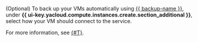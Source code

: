 (Optional) To back up your VMs automatically using [{{ backup-name }}](../../backup/), under **{{ ui-key.yacloud.compute.instances.create.section_additional }}**, select how your VM should connect to the service.

For more information, see [{#T}](../../backup/concepts/vm-connection.md).
